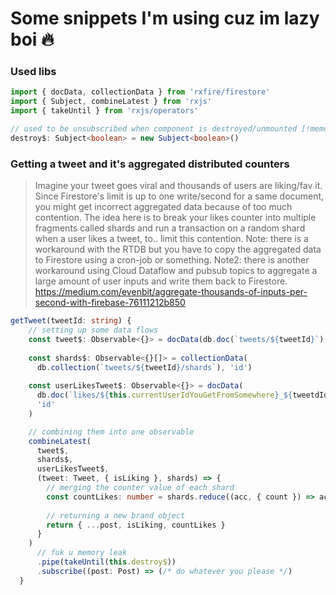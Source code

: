 # Some snippets I'm using cuz im lazy boi :fire:

### Used libs
```ts
import { docData, collectionData } from 'rxfire/firestore'
import { Subject, combineLatest } from 'rxjs'
import { takeUntil } from 'rxjs/operators'
```

```ts
// used to be unsubscribed when component is destroyed/unmounted [!memory-leak]
destroy$: Subject<boolean> = new Subject<boolean>()
```

### Getting a tweet and it's aggregated distributed counters

> Imagine your tweet goes viral and thousands of users are liking/fav it. Since Firestore's limit is up to one write/second for a same document, you might get incorrect aggregated data because of too much contention. The idea here is to break your likes counter into multiple fragments called shards and run a transaction on a random shard when a user likes a tweet, to.. limit this contention.
Note: there is a workaround with the RTDB but you have to copy the aggregated data to Firestore using a cron-job or something.
Note2: there is another workaround using Cloud Dataflow and pubsub topics to aggregate a large amount of user inputs and write them back to Firestore.
https://medium.com/evenbit/aggregate-thousands-of-inputs-per-second-with-firebase-76111212b850

```ts
getTweet(tweetId: string) {
    // setting up some data flows
    const tweet$: Observable<{}> = docData(db.doc(`tweets/${tweetId}`), 'id')
    
    const shards$: Observable<{}[]> = collectionData(
      db.collection(`tweets/${tweetId}/shards`), 'id')
      
    const userLikesTweet$: Observable<{}> = docData(
      db.doc(`likes/${this.currentUserIdYouGetFromSomewhere}_${tweetdId}`),
      'id'
    )

    // combining them into one observable
    combineLatest(
      tweet$,
      shards$,
      userLikesTweet$,
      (tweet: Tweet, { isLiking }, shards) => {
        // merging the counter value of each shard
        const countLikes: number = shards.reduce((acc, { count }) => acc + count, 0)
           
        // returning a new brand object
        return { ...post, isLiking, countLikes }
      }
    )
      // fuk u memory leak
      .pipe(takeUntil(this.destroy$))
      .subscribe((post: Post) => (/* do whatever you please */)
  }
```
